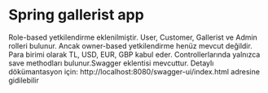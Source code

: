 # Spring gallerist app

Role-based yetkilendirme eklenilmiştir. User, Customer, Gallerist ve Admin rolleri bulunur. Ancak owner-based yetkilendirme henüz mevcut değildir. Para birimi olarak TL, USD, EUR, GBP kabul eder. Controllerlarında yalnızca save methodları bulunur.Swagger eklentisi mevcuttur. Detaylı dökümantasyon için: http://localhost:8080/swagger-ui/index.html adresine gidilebilir
